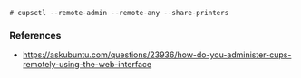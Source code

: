 



```
# cupsctl --remote-admin --remote-any --share-printers
```




### References
- https://askubuntu.com/questions/23936/how-do-you-administer-cups-remotely-using-the-web-interface
